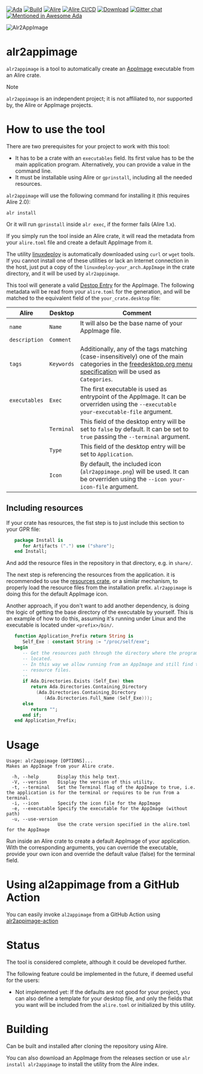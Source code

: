 [![Ada](https://img.shields.io/badge/-inside-green?logo=ada&logoColor=white&labelColor=grey&logoSize=auto)](https://ada-lang.io/)
[![Build](https://github.com/mgrojo/alr2appimage/actions/workflows/main.yml/badge.svg)](https://github.com/mgrojo/alr2appimage/actions/workflows/main.yml)
[![Alire](https://img.shields.io/endpoint?url=https://alire.ada.dev/badges/alr2appimage.json)](https://alire.ada.dev/crates/alr2appimage.html)
[![Alire CI/CD](https://img.shields.io/endpoint?url=https://alire-crate-ci.ada.dev/badges/alr2appimage.json)](https://alire-crate-ci.ada.dev/crates/alr2appimage.html)
[![Download][download-img]][download]
[![Gitter chat](https://badges.gitter.im/gitterHQ/gitter.png)](https://gitter.im/ada-lang/Lobby)
[![Mentioned in Awesome Ada](https://awesome.re/mentioned-badge.svg)](https://github.com/ohenley/awesome-ada)

  [download-img]: https://img.shields.io/github/downloads/mgrojo/alr2appimage/total.svg
  [download]: https://github.com/mgrojo/alr2appimage/releases
  
![Alr2AppImage](https://raw.githubusercontent.com/mgrojo/alr2appimage/master/share/alr2appimage/alr2appimage.png "alr2appimage icon")

# alr2appimage

`alr2appimage` is a tool to automatically create an
[AppImage](https://appimage.org/) executable from an Alire crate.

> [!NOTE]
> `alr2appimage` is an independent project; it is not
> affiliated to, nor supported by, the Alire or AppImage projects.

# How to use the tool

There are two prerequisites for your project to work with this tool:
- It has to be a crate with an `executables` field. Its first value
  has to be the main application program. Alternatively, you can
  provide a value in the command line.
- It must be installable using Alire or `gprinstall`, including all the
  needed resources.


`alr2appimage` will use the following command for installing it (this requires Alire 2.0):
```shell
alr install
```
Or it will run `gprinstall` inside `alr exec`, if the former fails (Alire 1.x).

If you simply run the tool inside an Alire crate, it will read the
metadata from your `alire.toml` file and create a default AppImage
from it.

The utility [linuxdeploy](https://github.com/linuxdeploy/linuxdeploy)
is automatically downloaded using `curl` or `wget` tools. If you
cannot install one of these utilities or lack an Internet connection in the
host, just put a copy of the `linuxdeploy-your_arch.AppImage` in the
crate directory, and it will be used by `alr2appimage`.

This tool will generate a valid [Destop Entry](https://specifications.freedesktop.org/desktop-entry-spec/latest/)
for the AppImage. The following metadata will be read from your
`alire.toml` for the generation, and will be matched to the equivalent
field of the `your_crate.desktop` file:

| Alire         | Desktop    | Comment                                                                                                                                                                                                                               |
|---------------|------------|---------------------------------------------------------------------------------------------------------------------------------------------------------------------------------------------------------------------------------------|
| `name`        | `Name`     | It will also be the base name of your AppImage file.                                                                                                                                                                                  |
| `description` | `Comment`  |                                                                                                                                                                                                                                       |
| `tags`        | `Keywords` | Additionally, any of the tags matching (case-insensitively) one of the main categories in the [freedesktop.org menu specification](https://specifications.freedesktop.org/menu-spec/menu-spec-1.0.html) will be used as `Categories`. |
| `executables` | `Exec`     | The first executable is used as entrypoint of the AppImage. It can be orverriden using the `--executable your-executable-file` argument.                                                                                              |
|               | `Terminal` | This field of the desktop entry will be set to `false` by default. It can be set to `true` passing the `--terminal` argument.                                                                                                         |
|               | `Type`     | This field of the desktop entry will be set to `Application`.                                                                                                                                                                         |
|               | `Icon`     | By default, the included icon (`alr2appimage.png`) will be used. It can be orverriden using the `--icon your-icon-file` argument.                                                                                                     |

## Including resources
If your crate has resources, the fist step is to just include this section to your GPR file:
```ada
   package Install is
      for Artifacts (".") use ("share");
   end Install;
```
And add the resource files in the repository in that directory, e.g. in `share/`.

The next step is referencing the resources from the application.  it
is recommended to use the
[resources crate](https://github.com/alire-project/resources),
or a similar mechanism, to properly load the resource files from the installation
prefix.  `alr2appimage` is doing this for the default AppImage icon.

Another approach, if you don't want to add another dependency, is
doing the logic of getting the base directory of the executable by
yourself. This is an example of how to do this, assuming it's running
under Linux and the executable is located under `<prefix>/bin/`.

```ada
   function Application_Prefix return String is
      Self_Exe : constant String := "/proc/self/exe";
   begin
      -- Get the resources path through the directory where the program is
      -- located.
      -- In this way we allow running from an AppImage and still find the
      -- resource files.
      --
      if Ada.Directories.Exists (Self_Exe) then
         return Ada.Directories.Containing_Directory
           (Ada.Directories.Containing_Directory
              (Ada.Directories.Full_Name (Self_Exe)));
      else
         return "";
      end if;
   end Application_Prefix;
```

# Usage
```
Usage: alr2appimage [OPTIONS]...
Makes an AppImage from your Alire crate.

  -h, --help       Display this help text.
  -V, --version    Display the version of this utility.
  -t, --terminal   Set the Terminal flag of the AppImage to true, i.e. the application is for the terminal or requires to be run from a terminal.
  -i, --icon       Specify the icon file for the AppImage
  -e, --executable Specify the executable for the AppImage (without path)
  -u, --use-version 
                   Use the crate version specified in the alire.toml for the AppImage
```

Run inside an Alire crate to create a default AppImage of your
application.  With the corresponding arguments, you can override the
executable, provide your own icon and override the default value
(false) for the terminal field.

# Using al2appimage from a GitHub Action
You can easily invoke `al2appimage` from a GitHub Action using [alr2appimage-action](https://github.com/mgrojo/alr2appimage-action)

# Status
The tool is considered complete, although it could be developed further.

The following feature could be implemented in the future, if deemed
useful for the users:
- Not implemented yet: If the defaults are not good for your
  project, you can also define a template for your desktop file, and
  only the fields that you want will be included from the `alire.toml`
  or initialized by this utility.

# Building
Can be built and installed after cloning the repository using Alire.

You can also download an AppImage from the releases section or use
`alr install alr2appimage` to install the utility from the Alire index.
